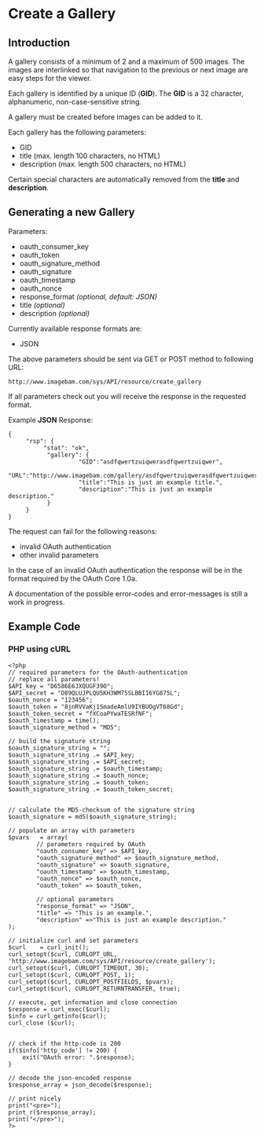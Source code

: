# Create a Gallery #

## Introduction ##

A gallery consists of a minimum of 2 and a maximum of 500 images. The images are interlinked so that navigation to the previous or next image are easy steps for the viewer.

Each gallery is identified by a unique ID (**GID**). The **GID** is a 32 character, alphanumeric, non-case-sensitive string.

A gallery must be created before images can be added to it.

Each gallery has the following parameters:
  * GID
  * title (max. length 100 characters, no HTML)
  * description (max. length 500 characters, no HTML)


Certain special characters are automatically removed from the **title** and **description**.

## Generating a new Gallery ##

Parameters:
  * oauth\_consumer\_key
  * oauth\_token
  * oauth\_signature\_method
  * oauth\_signature
  * oauth\_timestamp
  * oauth\_nonce
  * response\_format _(optional, default: JSON)_
  * title _(optional)_
  * description _(optional)_


Currently available response formats are:
  * JSON

The above parameters should be sent via GET or POST method to following URL:
```
http://www.imagebam.com/sys/API/resource/create_gallery
```

If all parameters check out you will receive the response in the requested format.

Example **JSON** Response:
```
{
     "rsp": {
          "stat": "ok", 
           "gallery": {
                    "GID":"asdfqwertzuiqwerasdfqwertzuiqwer",
                    "URL":"http://www.imagebam.com/gallery/asdfqwertzuiqwerasdfqwertzuiqwer",
                    "title":"This is just an example title.",
                    "description":"This is just an example description."
           }
     }
}
```


The request can fail for the following reasons:
  * invalid OAuth authentication
  * other invalid parameters

In the case of an invalid OAuth authentication the response will be in the format required by the OAuth Core 1.0a.

A documentation of the possible error-codes and error-messages is still a work in progress.


## Example Code ##
### PHP using cURL ###
```
<?php
// required parameters for the OAuth-authentication
// replace all parameters!
$API_key = "D6586E6JXQUGF39O";
$API_secret = "D89QLUJPLQU5KH3WM75SLBBI16YG875L";
$oauth_nonce = "123456";
$oauth_token = "8jnRVVaKj1SmadeAmlU9IYBUOgVT68Gd";
$oauth_token_secret = "fXCoaPYwaTESRfNF";
$oauth_timestamp = time();
$oauth_signature_method = "MD5";

// build the signature string
$oauth_signature_string = "";
$oauth_signature_string .= $API_key;
$oauth_signature_string .= $API_secret;
$oauth_signature_string .= $oauth_timestamp;
$oauth_signature_string .= $oauth_nonce;
$oauth_signature_string .= $oauth_token;
$oauth_signature_string .= $oauth_token_secret;


// calculate the MD5-checksum of the signature string
$oauth_signature = md5($oauth_signature_string);

// populate an array with parameters
$pvars   = array(
        // parameters required by OAuth
        "oauth_consumer_key" => $API_key,
        "oauth_signature_method" => $oauth_signature_method,
        "oauth_signature" => $oauth_signature,
        "oauth_timestamp" => $oauth_timestamp,
        "oauth_nonce" => $oauth_nonce,
        "oauth_token" => $oauth_token,
        
        // optional parameters
        "response_format" => "JSON",
        "title" => "This is an example.",
        "description" =>"This is just an example description."
);

// initialize curl and set parameters
$curl    = curl_init();
curl_setopt($curl, CURLOPT_URL, 'http://www.imagebam.com/sys/API/resource/create_gallery');
curl_setopt($curl, CURLOPT_TIMEOUT, 30);
curl_setopt($curl, CURLOPT_POST, 1);
curl_setopt($curl, CURLOPT_POSTFIELDS, $pvars);
curl_setopt($curl, CURLOPT_RETURNTRANSFER, true);

// execute, get information and close connection
$response = curl_exec($curl);
$info = curl_getinfo($curl);
curl_close ($curl);


// check if the http-code is 200
if($info['http_code'] != 200) {
    exit("OAuth error: ".$response);
}

// decode the json-encoded response
$response_array = json_decode($response);

// print nicely
print("<pre>");
print_r($response_array);
print("</pre>");
?>
```